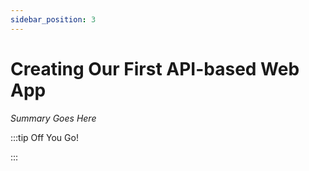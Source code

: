 ```yaml
---
sidebar_position: 3
---
```


# Creating Our First API-based Web App

_Summary Goes Here_

:::tip Off You Go!

<QuestButton text="Happy Questing" link='' />

:::


